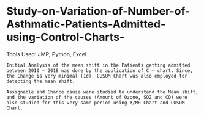 # Study-on-Variation-of-Number-of-Asthmatic-Patients-Admitted-using-Control-Charts-


Tools Used: JMP, Python, Excel

	Initial Analysis of the mean shift in the Patients getting admitted between 2010 – 2018 was done by the application of C – chart. Since, the Change is very minimal (1σ), CUSUM Chart was also employed for detecting the mean shift. 
  
	Assignable and Chance cause were studied to understand the Mean shift, and the variation of the causes (Amount of Ozone, SO2 and CO) were also studied for this very same period using X/MR Chart and CUSUM Chart. 
